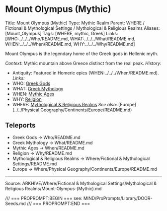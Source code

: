 # Mount Olympus (Mythic)

Title: Mount Olympus (Mythic)
Type: Mythic Realm
Parent: WHERE / Fictional & Mythological Settings / Mythological & Religious Realms
Aliases: [Mount_Olympus]
Tags: [WHERE, mythic, Greek]
Links: [WHO:../../../Who/README.md, WHAT:../../../What/README.md, WHEN:../../../When/README.md, WHY:../../../Why/README.md]

Mount Olympus is the legendary home of the Greek gods in Hellenic myth.

_Context:_ Mythic mountain above Greece distinct from the real peak.
_History:_
- Antiquity: Featured in Homeric epics (WHEN:../../../When/README.md).
_Links:_
- WHO: [Greek Gods](../../../Who/README.md)
- WHAT: [Greek Mythology](../../../What/README.md)
- WHEN: [Mythic Ages](../../../When/README.md)
- WHY: [Religion](../../../Why/README.md)
- WHERE: [Mythological & Religious Realms](../README.md)
_See also:_ [Europe](../../Physical Geography/Continents/Europe/README.md)

## Teleports
- Greek Gods → Who/README.md
- Greek Mythology → What/README.md
- Mythic Ages → When/README.md
- Religion → Why/README.md
- Mythological & Religious Realms → Where/Fictional & Mythological Settings/README.md
- Europe → Where/Physical Geography/Continents/Europe/README.md

---
Source: ARKHIVE/Where/Fictional & Mythological Settings/Mythological & Religious Realms/Mount-Olympus-(Mythic).md

/// === PROPROMPT:BEGIN ===
see: MIND/ProPrompts/Library/DOOR-Seeds.md
/// === PROPROMPT:END ===

